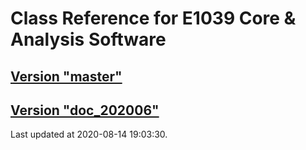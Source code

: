 # Class Reference for E1039 Core & Analysis Software
## [Version "master"](master/)
## [Version "doc_202006"](doc_202006/)
Last updated at 2020-08-14 19:03:30.
